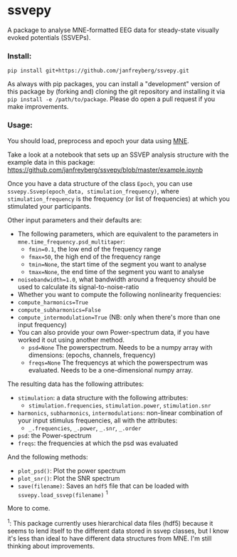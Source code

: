 # ssvepy

A package to analyse MNE-formatted EEG data for steady-state visually evoked potentials (SSVEPs).

### Install:

`pip install git+https://github.com/janfreyberg/ssvepy.git`

As always with pip packages, you can install a "development" version of this package by (forking and) cloning the git repository and installing it via `pip install -e /path/to/package`. Please do open a pull request if you make improvements.

### Usage:

You should load, preprocess and epoch your data using [MNE](https://github.com/mne-tools/mne-python).

Take a look at a notebook that sets up an SSVEP analysis structure with the example data in this package:
https://github.com/janfreyberg/ssvepy/blob/master/example.ipynb

Once you have a data structure of the class `Epoch`, you can use `ssvepy.Ssvep(epoch_data, stimulation_frequency)`, where `stimulation_frequency` is the frequency (or list of frequencies) at which you stimulated your participants.

Other input parameters and their defaults are:
- The following parameters, which are equivalent to the parameters in `mne.time_frequency.psd_multitaper`:
  - `fmin=0.1`, the low end of the frequency range
  - `fmax=50`, the high end of the frequency range
  - `tmin=None`, the start time of the segment you want to analyse
  - `tmax=None`, the end time of the segment you want to analyse
- `noisebandwidth=1.0`, what bandwidth around a frequency should be used to calculate its signal-to-noise-ratio
-  Whether you want to compute the following nonlinearity frequencies:
  - `compute_harmonics=True`
  - `compute_subharmonics=False`
  - `compute_intermodulation=True` (NB: only when there's more than one input frequency)
- You can also provide your own Power-spectrum data, if you have worked it out using another method.
  - `psd=None` The powerspectrum. Needs to be a numpy array with dimensions: (epochs, channels, frequency)
  - `freqs=None` The frequencys at which the powerspectrum was evaluated. Needs to be a one-dimensional numpy array.

The resulting data has the following attributes:

- `stimulation`: a data structure with the following attributes:
  - `stimulation.frequencies`, `stimulation.power`, `stimulation.snr`
- `harmonics`, `subharmonics`, `intermodulations`: non-linear combination of your input stimulus frequencies, all with the attributes:
  - `_.frequencies`, `_.power`, `_.snr`, `_.order`
- `psd`: the Power-spectrum
- `freqs`: the frequencies at which the psd was evaluated

And the following methods:

- `plot_psd()`: Plot the power spectrum
- `plot_snr()`: Plot the SNR spectrum
- `save(filename)`: Saves an `hdf5` file that can be loaded with `ssvepy.load_ssvep(filename)` <sup>1</sup>

More to come.

<sup>1</sup>: This package currently uses hierarchical data files (hdf5) because it seems to lend itself to the different data stored in ssvep classes, but I know it's less than ideal to have different data structures from MNE. I'm still thinking about improvements.
